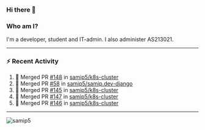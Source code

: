 ### Hi there 👋

### Who am I?
I'm a developer, student and IT-admin. I also administer AS213021.

---
### :zap: Recent Activity
<!--START_SECTION:activity-->
1. 🎉 Merged PR [#148](https://github.com/samip5/k8s-cluster/pull/148) in [samip5/k8s-cluster](https://github.com/samip5/k8s-cluster)
2. 🎉 Merged PR [#58](https://github.com/samip5/samip.dev-django/pull/58) in [samip5/samip.dev-django](https://github.com/samip5/samip.dev-django)
3. 🎉 Merged PR [#145](https://github.com/samip5/k8s-cluster/pull/145) in [samip5/k8s-cluster](https://github.com/samip5/k8s-cluster)
4. 🎉 Merged PR [#147](https://github.com/samip5/k8s-cluster/pull/147) in [samip5/k8s-cluster](https://github.com/samip5/k8s-cluster)
5. 🎉 Merged PR [#146](https://github.com/samip5/k8s-cluster/pull/146) in [samip5/k8s-cluster](https://github.com/samip5/k8s-cluster)
<!--END_SECTION:activity-->
---

<img align="center" src="https://github-readme-stats.vercel.app/api?username=samip5&show_icons=true" alt="samip5" />
